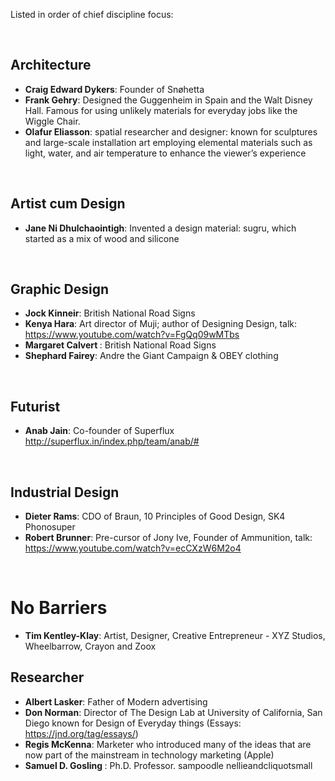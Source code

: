 Listed in order of chief discipline focus:

<br />


## Architecture
- <b>Craig Edward Dykers</b>: Founder of Snøhetta
- <b>Frank Gehry</b>: Designed the Guggenheim in Spain and the Walt Disney Hall. Famous for using unlikely materials for everyday jobs like the Wiggle Chair.
- <b>Olafur Eliasson</b>: spatial researcher and designer: known for sculptures and large-scale installation art employing elemental materials such as light, water, and air temperature to enhance the viewer’s experience
<br />

## Artist cum Design
- <b>Jane Ni Dhulchaointigh</b>: Invented a design material: sugru, which started as a mix of wood and silicone
<br />

## Graphic Design
- <b>Jock Kinneir</b>: British National Road Signs
- <b>Kenya Hara</b>: Art director of Muji; author of Designing Design, talk: https://www.youtube.com/watch?v=FgQq09wMTbs
- <b>Margaret Calvert </b>: British National Road Signs
- <b>Shephard Fairey</b>: Andre the Giant Campaign & OBEY clothing
<br />

## Futurist
- <b>Anab Jain</b>: Co-founder of Superflux http://superflux.in/index.php/team/anab/#
<br />

## Industrial Design
- <b>Dieter Rams</b>: CDO of Braun, 10 Principles of Good Design, SK4 Phonosuper
- <b>Robert Brunner</b>: Pre-cursor of Jony Ive, Founder of Ammunition, talk: https://www.youtube.com/watch?v=ecCXzW6M2o4
<br />

# No Barriers
- <b> Tim Kentley-Klay</b>: Artist, Designer, Creative Entrepreneur - XYZ Studios, Wheelbarrow, Crayon and Zoox

## Researcher
- <b>Albert Lasker</b>: Father of Modern advertising
- <b>Don Norman</b>: Director of The Design Lab at University of California, San Diego known for Design of Everyday things (Essays: https://jnd.org/tag/essays/)
- <b>Regis McKenna</b>: Marketer who introduced many of the ideas that are now part of the mainstream in technology marketing (Apple)
- <b> Samuel D. Gosling </b>: Ph.D. Professor. sampoodle nellieandcliquotsmall
<br />

